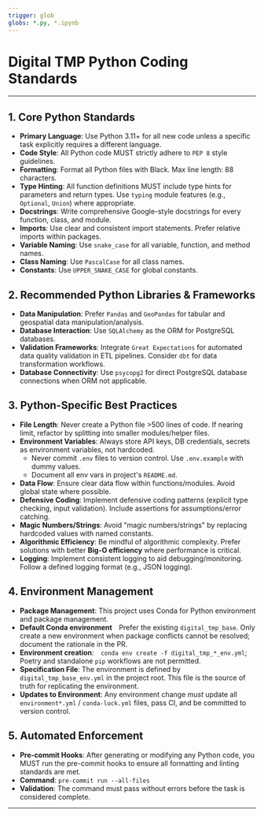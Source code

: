 ```yaml
---
trigger: glob
globs: *.py, *.ipynb
---
```


# Digital TMP Python Coding Standards

---

## 1. Core Python Standards

- **Primary Language**: Use Python 3.11+ for all new code unless a specific task explicitly requires a different language.
- **Code Style**: All Python code MUST strictly adhere to `PEP 8` style guidelines.
- **Formatting**: Format all Python files with Black. Max line length: 88 characters.
- **Type Hinting**: All function definitions MUST include type hints for parameters and return types. Use `typing` module features (e.g., `Optional`, `Union`) where appropriate.
- **Docstrings**: Write comprehensive Google-style docstrings for every function, class, and module.
- **Imports**: Use clear and consistent import statements. Prefer relative imports within packages.
- **Variable Naming**: Use `snake_case` for all variable, function, and method names.
- **Class Naming**: Use `PascalCase` for all class names.
- **Constants**: Use `UPPER_SNAKE_CASE` for global constants.

## 2. Recommended Python Libraries & Frameworks

- **Data Manipulation**: Prefer `Pandas` and `GeoPandas` for tabular and geospatial data manipulation/analysis.
- **Database Interaction**: Use `SQLAlchemy` as the ORM for PostgreSQL databases.
- **Validation Frameworks**: Integrate `Great Expectations` for automated data quality validation in ETL pipelines. Consider `dbt` for data transformation workflows.
- **Database Connectivity**: Use `psycopg2` for direct PostgreSQL database connections when ORM not applicable.

## 3. Python-Specific Best Practices

- **File Length**: Never create a Python file >500 lines of code. If nearing limit, refactor by splitting into smaller modules/helper files.
- **Environment Variables**: Always store API keys, DB credentials, secrets as environment variables, not hardcoded.
    - Never commit `.env` files to version control. Use `.env.example` with dummy values.
    - Document all env vars in project's `README.md`.
- **Data Flow**: Ensure clear data flow within functions/modules. Avoid global state where possible.
- **Defensive Coding**: Implement defensive coding patterns (explicit type checking, input validation). Include assertions for assumptions/error catching.
- **Magic Numbers/Strings**: Avoid "magic numbers/strings" by replacing hardcoded values with named constants.
- **Algorithmic Efficiency**: Be mindful of algorithmic complexity. Prefer solutions with better **Big-O efficiency** where performance is critical.
- **Logging**: Implement consistent logging to aid debugging/monitoring. Follow a defined logging format (e.g., JSON logging).

## 4. Environment Management

- **Package Management**: This project uses Conda for Python environment and package management.
- **Default Conda environment** Prefer the existing `digital_tmp_base`. Only create a new environment when package conflicts cannot be resolved; document the rationale in the PR.
- **Environment creation**: `conda env create -f digital_tmp_*_env.yml`; Poetry and standalone `pip` workflows are not permitted.
- **Specification File**: The environment is defined by `digital_tmp_base_env.yml` in the project root. This file is the source of truth for replicating the environment.
- **Updates to Environment**: Any environment change *must* update all `environment*.yml` / `conda-lock.yml` files, pass CI, and be committed to version control.

## 5. Automated Enforcement
- **Pre-commit Hooks**: After generating or modifying any Python code, you MUST run the pre-commit hooks to ensure all formatting and linting standards are met.
- **Command**: `pre-commit run --all-files`
- **Validation**: The command must pass without errors before the task is considered complete.

---
